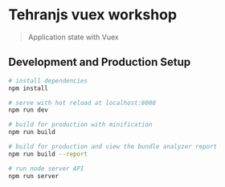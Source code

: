 # Tehranjs vuex workshop

> Application state with Vuex

## Development and Production Setup

```bash
# install dependencies
npm install

# serve with hot reload at localhost:8080
npm run dev

# build for production with minification
npm run build

# build for production and view the bundle analyzer report
npm run build --report

# run node server API
npm run server
```
